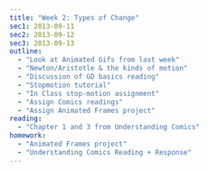 ```yaml
---
title: "Week 2: Types of Change"
sec1: 2013-09-11
sec2: 2013-09-12
sec3: 2013-09-13
outline:
  - "Look at Animated Gifs from last week"
  - "Newton/Aristotle & the kinds of motion"
  - "Discussion of GD basics reading"
  - "Stopmotion tutorial"
  - "In Class stop-motion assignment"
  - "Assign Comics readings"
  - "Assign Animated Frames project"
reading: 
  - "Chapter 1 and 3 from Understanding Comics"
homework:
  - "Animated Frames project"
  - "Understanding Comics Reading + Response"
---
```

